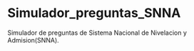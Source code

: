 # Simulador_preguntas_SNNA
Simulador de preguntas de Sistema Nacional de Nivelacion y Admision(SNNA).
